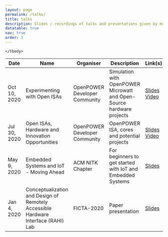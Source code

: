 ```yaml
---
layout: page
permalink: /talks/
title: talks
description: Slides / recordings of talks and presentations given by me
datatable: true
nav: true
order: 3
---
```


<table id="tabled_id" class="display">
    <thead>
        <tr>
            <th>Date</th>
            <th>Name</th>
            <th>Organiser</th>
            <th>Description</th>
            <th>Link(s)</th>
        </tr>
    </thead>
    <tbody>
        <tr>
            <td>Oct 10, 2020</td>
            <td>Experimenting with Open ISAs</td>
            <td>OpenPOWER Developer Community</td>
            <td>Simulation with OpenPOWER Microwatt and Open-Source hardware projects</td>
            <td><a href="/assets/pdf/slides/2020oct_10_openpower.pdf">Slides</a><br>
            <a href="https://www.youtube.com/watch?v=nejEA15xTnU&feature=youtu.be">Video</a>
            </td>
        </tr>
        <tr>
            <td>Jul 30, 2020</td>
            <td>Open ISAs, Hardware and Innovation Opportunities</td>
            <td>OpenPOWER Developer Community</td>
            <td>OpenPOWER ISA, cores and potential projects</td>            
            <td><a href="/assets/pdf/slides/2020jul_30_openpower.pdf">Slides</a><br>
            <a href="https://youtu.be/5UveNHW_Zi0?t=2077">Video</a></td>
        </tr>
        <tr>
            <td>May 9, 2020</td>
            <td>Embedded Systems and IoT - Moving Ahead</td>
            <td>ACM NITK Chapter</td>
            <td>For beginners to get started with IoT and Embedded Systems</td>            
            <td><a href="/assets/pdf/slides/2020may_9_emsys.pdf">Slides</a></td>
        </tr>
        <tr>
            <td>Jan 4, 2020</td>
            <td>Conceptualization and Design of Remotely Accessible Hardware Interface (RAHI) Lab</td>
            <td>FICTA-2020</td>
            <td>Paper presentation</td>            
            <td><a href="/assets/pdf/slides/2020jan_4_ficta.pdf">Slides</a></td>
        </tr>
        
    </tbody>
</table>

<script type="text/javascript">
window.onload = function()
{
    $('#tabled_id').DataTable({
        paging: true,
        searching: true,
        autoWidth: true
        }); 
}
</script>
